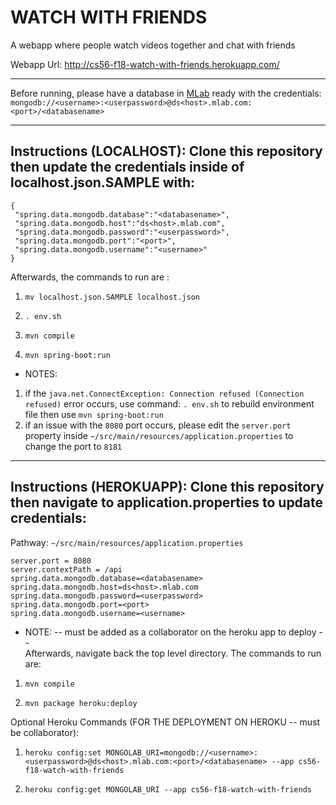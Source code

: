 # WATCH WITH FRIENDS

A webapp where people watch videos together and chat with friends

Webapp Url: http://cs56-f18-watch-with-friends.herokuapp.com/

---

Before running, please have a database in [MLab](https://mlab.com/home) ready with the credentials:  
`mongodb://<username>:<userpassword>@ds<host>.mlab.com:<port>/<databasename>`

---

Instructions (LOCALHOST): Clone this repository then update the credentials inside of localhost.json.SAMPLE with:
--
```  
{
 "spring.data.mongodb.database":"<databasename>",
 "spring.data.mongodb.host":"ds<host>.mlab.com",
 "spring.data.mongodb.password":"<userpassword>",
 "spring.data.mongodb.port":"<port>",
 "spring.data.mongodb.username":"<username>"
}
```
Afterwards, the commands to run are : 

1) `mv localhost.json.SAMPLE localhost.json`

2) `. env.sh`

3) `mvn compile`

4) `mvn spring-boot:run`

* NOTES:
1) if the `java.net.ConnectException: Connection refused (Connection refused)` error occurs, use command: `. env.sh` to rebuild environment file then use `mvn spring-boot:run`
2)  if an issue with the ```8080``` port occurs, please edit the `server.port` property inside `~/src/main/resources/application.properties` to change the port to ```8181```  
----
 

Instructions (HEROKUAPP): Clone this repository then navigate to application.properties to update credentials:
--
Pathway: `~/src/main/resources/application.properties`
```
server.port = 8080
server.contextPath = /api
spring.data.mongodb.database=<databasename>
spring.data.mongodb.host=ds<host>.mlab.com
spring.data.mongodb.password=<userpassword>
spring.data.mongodb.port=<port>
spring.data.mongodb.username=<username>
```
* NOTE: -- must be added as a collaborator on the heroku app to deploy --   
Afterwards, navigate back the top level directory. The commands to run are:

1) `mvn compile`

2) `mvn package heroku:deploy`

Optional Heroku Commands (FOR THE DEPLOYMENT ON HEROKU -- must be collaborator):

1) `heroku config:set MONGOLAB_URI=mongodb://<username>:<userpassword>@ds<host>.mlab.com:<port>/<databasename> --app cs56-f18-watch-with-friends`

2) `heroku config:get MONGOLAB_URI --app cs56-f18-watch-with-friends`
